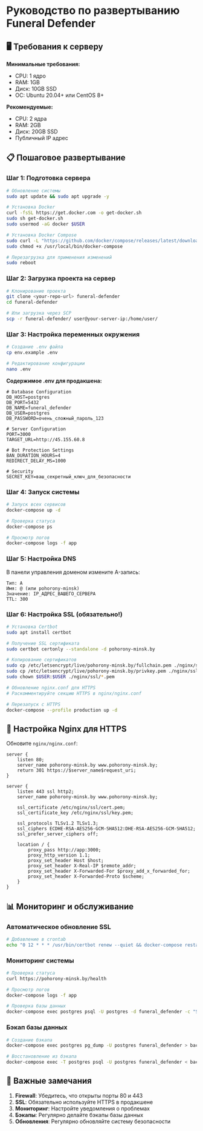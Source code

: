 # Руководство по развертыванию Funeral Defender

## 🖥️ Требования к серверу

**Минимальные требования:**
- CPU: 1 ядро
- RAM: 1GB
- Диск: 10GB SSD
- ОС: Ubuntu 20.04+ или CentOS 8+

**Рекомендуемые:**
- CPU: 2 ядра
- RAM: 2GB
- Диск: 20GB SSD
- Публичный IP адрес

## 📋 Пошаговое развертывание

### Шаг 1: Подготовка сервера

```bash
# Обновление системы
sudo apt update && sudo apt upgrade -y

# Установка Docker
curl -fsSL https://get.docker.com -o get-docker.sh
sudo sh get-docker.sh
sudo usermod -aG docker $USER

# Установка Docker Compose
sudo curl -L "https://github.com/docker/compose/releases/latest/download/docker-compose-$(uname -s)-$(uname -m)" -o /usr/local/bin/docker-compose
sudo chmod +x /usr/local/bin/docker-compose

# Перезагрузка для применения изменений
sudo reboot
```

### Шаг 2: Загрузка проекта на сервер

```bash
# Клонирование проекта
git clone <your-repo-url> funeral-defender
cd funeral-defender

# Или загрузка через SCP
scp -r funeral-defender/ user@your-server-ip:/home/user/
```

### Шаг 3: Настройка переменных окружения

```bash
# Создание .env файла
cp env.example .env

# Редактирование конфигурации
nano .env
```

**Содержимое .env для продакшена:**
```env
# Database Configuration
DB_HOST=postgres
DB_PORT=5432
DB_NAME=funeral_defender
DB_USER=postgres
DB_PASSWORD=очень_сложный_пароль_123

# Server Configuration
PORT=3000
TARGET_URL=http://45.155.60.8

# Bot Protection Settings
BAN_DURATION_HOURS=4
REDIRECT_DELAY_MS=1000

# Security
SECRET_KEY=ваш_секретный_ключ_для_безопасности
```

### Шаг 4: Запуск системы

```bash
# Запуск всех сервисов
docker-compose up -d

# Проверка статуса
docker-compose ps

# Просмотр логов
docker-compose logs -f app
```

### Шаг 5: Настройка DNS

В панели управления доменом измените A-запись:
```
Тип: A
Имя: @ (или pohorony-minsk)
Значение: IP_АДРЕС_ВАШЕГО_СЕРВЕРА
TTL: 300
```

### Шаг 6: Настройка SSL (обязательно!)

```bash
# Установка Certbot
sudo apt install certbot

# Получение SSL сертификата
sudo certbot certonly --standalone -d pohorony-minsk.by

# Копирование сертификатов
sudo cp /etc/letsencrypt/live/pohorony-minsk.by/fullchain.pem ./nginx/ssl/cert.pem
sudo cp /etc/letsencrypt/live/pohorony-minsk.by/privkey.pem ./nginx/ssl/key.pem
sudo chown $USER:$USER ./nginx/ssl/*.pem

# Обновление nginx.conf для HTTPS
# Раскомментируйте секцию HTTPS в nginx/nginx.conf

# Перезапуск с HTTPS
docker-compose --profile production up -d
```

## 🔧 Настройка Nginx для HTTPS

Обновите `nginx/nginx.conf`:

```nginx
server {
    listen 80;
    server_name pohorony-minsk.by www.pohorony-minsk.by;
    return 301 https://$server_name$request_uri;
}

server {
    listen 443 ssl http2;
    server_name pohorony-minsk.by www.pohorony-minsk.by;
    
    ssl_certificate /etc/nginx/ssl/cert.pem;
    ssl_certificate_key /etc/nginx/ssl/key.pem;
    
    ssl_protocols TLSv1.2 TLSv1.3;
    ssl_ciphers ECDHE-RSA-AES256-GCM-SHA512:DHE-RSA-AES256-GCM-SHA512;
    ssl_prefer_server_ciphers off;
    
    location / {
        proxy_pass http://app:3000;
        proxy_http_version 1.1;
        proxy_set_header Host $host;
        proxy_set_header X-Real-IP $remote_addr;
        proxy_set_header X-Forwarded-For $proxy_add_x_forwarded_for;
        proxy_set_header X-Forwarded-Proto $scheme;
    }
}
```

## 📊 Мониторинг и обслуживание

### Автоматическое обновление SSL
```bash
# Добавление в crontab
echo "0 12 * * * /usr/bin/certbot renew --quiet && docker-compose restart nginx" | sudo crontab -
```

### Мониторинг системы
```bash
# Проверка статуса
curl https://pohorony-minsk.by/health

# Просмотр логов
docker-compose logs -f app

# Проверка базы данных
docker-compose exec postgres psql -U postgres -d funeral_defender -c "SELECT COUNT(*) FROM ip_tracking WHERE is_banned = true;"
```

### Бэкап базы данных
```bash
# Создание бэкапа
docker-compose exec postgres pg_dump -U postgres funeral_defender > backup_$(date +%Y%m%d_%H%M%S).sql

# Восстановление из бэкапа
docker-compose exec -T postgres psql -U postgres funeral_defender < backup_file.sql
```

## 🚨 Важные замечания

1. **Firewall**: Убедитесь, что открыты порты 80 и 443
2. **SSL**: Обязательно используйте HTTPS в продакшене
3. **Мониторинг**: Настройте уведомления о проблемах
4. **Бэкапы**: Регулярно делайте бэкапы базы данных
5. **Обновления**: Регулярно обновляйте систему безопасности
